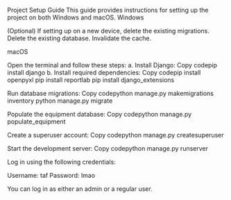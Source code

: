 Project Setup Guide
This guide provides instructions for setting up the project on both Windows and macOS.
Windows

(Optional) If setting up on a new device, delete the existing migrations.
Delete the existing database.
Invalidate the cache.

macOS

Open the terminal and follow these steps:
a. Install Django:
Copy codepip install django
b. Install required dependencies:
Copy codepip install openpyxl
pip install reportlab
pip install django_extensions

Run database migrations:
Copy codepython manage.py makemigrations inventory
python manage.py migrate

Populate the equipment database:
Copy codepython manage.py populate_equipment

Create a superuser account:
Copy codepython manage.py createsuperuser

Start the development server:
Copy codepython manage.py runserver

Log in using the following credentials:

Username: taf
Password: lmao

You can log in as either an admin or a regular user.
